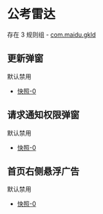 # 公考雷达

存在 3 规则组 - [com.maidu.gkld](/src/apps/com.maidu.gkld.ts)

## 更新弹窗

默认禁用

- [快照-0](https://i.gkd.li/import/12715215)

## 请求通知权限弹窗

默认禁用

- [快照-0](https://i.gkd.li/import/12715250)

## 首页右侧悬浮广告

默认禁用

- [快照-0](https://i.gkd.li/import/12715291)
